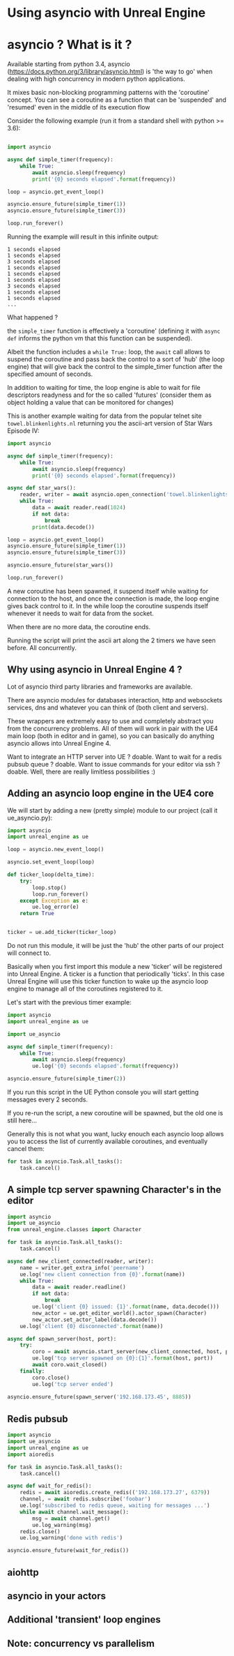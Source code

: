# Using asyncio with Unreal Engine

# asyncio ? What is it ?

Available starting from python 3.4, asyncio (https://docs.python.org/3/library/asyncio.html) is 'the way to go' when dealing with high concurrency
in modern python applications.

It mixes basic non-blocking programming patterns with the 'coroutine' concept. You can see a coroutine as a function that can be 'suspended' and 'resumed' even in the middle of its execution flow

Consider the following example (run it from a standard shell with python >= 3.6):

```python

import asyncio

async def simple_timer(frequency):
    while True:
        await asyncio.sleep(frequency)
        print('{0} seconds elapsed'.format(frequency))

loop = asyncio.get_event_loop()

asyncio.ensure_future(simple_timer(1))
asyncio.ensure_future(simple_timer(3))

loop.run_forever()
```

Running the example will result in this infinite output:

```
1 seconds elapsed
1 seconds elapsed
3 seconds elapsed
1 seconds elapsed
1 seconds elapsed
1 seconds elapsed
3 seconds elapsed
1 seconds elapsed
1 seconds elapsed
...
```

What happened ?

the `simple_timer` function is effectively a 'coroutine' (defining it with `async def` informs the python vm that this function can be suspended).

Albeit the function includes a `while True:` loop, the `await` call allows to suspend the coroutine and pass back the control to a sort of 'hub' (the loop engine) that will give back the control to the simple_timer function after the specified amount of seconds.

In addition to waiting for time, the loop engine is able to wait for file descriptors readyness and for the so called 'futures' (consider them as object holding a value that can be monitored for changes)

This is another example waiting for data from the popular telnet site `towel.blinkenlights.nl` returning you the ascii-art version of Star Wars Episode IV:

```python
import asyncio

async def simple_timer(frequency):
    while True:
        await asyncio.sleep(frequency)
        print('{0} seconds elapsed'.format(frequency))

async def star_wars():
    reader, writer = await asyncio.open_connection('towel.blinkenlights.nl', 23)
    while True:
        data = await reader.read(1024)
        if not data:
            break
        print(data.decode())

loop = asyncio.get_event_loop()
asyncio.ensure_future(simple_timer(1))
asyncio.ensure_future(simple_timer(3))

asyncio.ensure_future(star_wars())

loop.run_forever()
```

A new coroutine has been spawned, it suspend itself while waiting for connection to the host, and once the connection is made, the loop engine gives back control to it. In the while loop the coroutine suspends itself whenever it needs to wait for data from the socket.

When there are no more data, the coroutine ends.

Running the script will print the ascii art along the 2 timers we have seen before. All concurrently.

## Why using asyncio in Unreal Engine 4 ?

Lot of asyncio third party libraries and frameworks are available.

There are asyncio modules for databases interaction, http and websockets services, dns and whatever you can think of (both client and servers).

These wrappers are extremely easy to use and completely abstract you from the concurrency problems. All of them will work in pair with the UE4 main loop (both in editor and in game), so you can basically do anything asyncio allows into Unreal Engine 4.

Want to integrate an HTTP server into UE ? doable. Want to wait for a redis pubsub queue ? doable. Want to issue commands for your editor via ssh ? doable. Well, there are really limitless possibilities :)

## Adding an asyncio loop engine in the UE4 core

We will start by adding a new (pretty simple) module to our project (call it ue_asyncio.py):

```python
import asyncio
import unreal_engine as ue

loop = asyncio.new_event_loop()

asyncio.set_event_loop(loop)

def ticker_loop(delta_time):
    try:
        loop.stop()
        loop.run_forever()
    except Exception as e:
        ue.log_error(e)
    return True


ticker = ue.add_ticker(ticker_loop)
```

Do not run this module, it will be just the 'hub' the other parts of our project will connect to.

Basically when you first import this module a new 'ticker' will be registered into Unreal Engine. A ticker is a function that periodically 'ticks'. In this case Unreal Engine will use this ticker function to wake up the asyncio loop engine to manage all of the coroutines registered to it.

Let's start with the previous timer example:

```python
import asyncio
import unreal_engine as ue

import ue_asyncio

async def simple_timer(frequency):
    while True:
        await asyncio.sleep(frequency)
        ue.log('{0} seconds elapsed'.format(frequency))

asyncio.ensure_future(simple_timer(2))
```

If you run this script in the UE Python console you will start getting messages every 2 seconds.

If you re-run the script, a new coroutine will be spawned, but the old one is still here...

Generally this is not what you want, lucky enouch each asyncio loop allows you to access the list of currently available coroutines, and eventually cancel them:

```python
for task in asyncio.Task.all_tasks():
    task.cancel()
```

## A simple tcp server spawning Character's in the editor

```python
import asyncio
import ue_asyncio
from unreal_engine.classes import Character

for task in asyncio.Task.all_tasks():
    task.cancel()

async def new_client_connected(reader, writer):
    name = writer.get_extra_info('peername')
    ue.log('new client connection from {0}'.format(name))
    while True:
        data = await reader.readline()
        if not data:
            break
        ue.log('client {0} issued: {1}'.format(name, data.decode()))
        new_actor = ue.get_editor_world().actor_spawn(Character)
        new_actor.set_actor_label(data.decode())
    ue.log('client {0} disconnected'.format(name))

async def spawn_server(host, port):
    try:
        coro = await asyncio.start_server(new_client_connected, host, port)
        ue.log('tcp server spawned on {0}:{1}'.format(host, port))
        await coro.wait_closed()
    finally:
        coro.close()
        ue.log('tcp server ended')
    
asyncio.ensure_future(spawn_server('192.168.173.45', 8885))
```

## Redis pubsub

```python
import asyncio
import ue_asyncio
import unreal_engine as ue
import aioredis

for task in asyncio.Task.all_tasks():
    task.cancel()

async def wait_for_redis():
    redis = await aioredis.create_redis(('192.168.173.27', 6379))
    channel, = await redis.subscribe('foobar')
    ue.log('subscribed to redis queue, waiting for messages ...')
    while await channel.wait_message():
        msg = await channel.get()
        ue.log_warning(msg)
    redis.close()
    ue.log_warning('done with redis')

asyncio.ensure_future(wait_for_redis())
```

## aiohttp

## asyncio in your actors

## Additional 'transient' loop engines

## Note: concurrency vs parallelism
